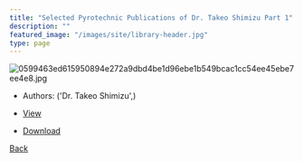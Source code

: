 ```yaml
---
title: "Selected Pyrotechnic Publications of Dr. Takeo Shimizu Part 1"
description: ""
featured_image: "/images/site/library-header.jpg"
type: page
---
```


![0599463ed615950894e272a9dbd4be1d96ebe1b549bcac1cc54ee45ebe7ee4e8.jpg](https://drive.google.com/uc?export=view&id=183Ur72paMOh1Ns3c5xvDfzDZyAcUrB9A)
* Authors: ('Dr. Takeo Shimizu',)
* <a href="https://drive.google.com/uc?export=view&id=1u5PU6MyYPI-Y3f-weYKMoQw-G2Aj1agb" target="_blank">View</a>

* [Download](https://drive.google.com/uc?export=download&id=1u5PU6MyYPI-Y3f-weYKMoQw-G2Aj1agb)

[Back](/library/)
